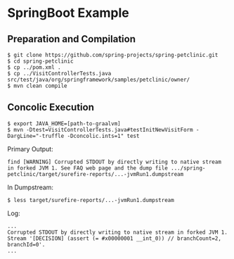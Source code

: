 # SpringBoot Example

## Preparation and Compilation

```
$ git clone https://github.com/spring-projects/spring-petclinic.git
$ cd spring-petclinic
$ cp ../pom.xml .
$ cp ../VisitControllerTests.java src/test/java/org/springframework/samples/petclinic/owner/
$ mvn clean compile
```

## Concolic Execution

```
$ export JAVA_HOME=[path-to-graalvm]
$ mvn -Dtest=VisitControllerTests.java#testInitNewVisitForm -DargLine="-truffle -Dconcolic.ints=1" test

```

Primary Output:

```
find [WARNING] Corrupted STDOUT by directly writing to native stream in forked JVM 1. See FAQ web page and the dump file .../spring-petclinic/target/surefire-reports/...-jvmRun1.dumpstream
```

In Dumpstream:

```
$ less target/surefire-reports/...-jvmRun1.dumpstream
```

Log:

```
...
Corrupted STDOUT by directly writing to native stream in forked JVM 1. Stream '[DECISION] (assert (= #x00000001 __int_0)) // branchCount=2, branchId=0'.
...
```

